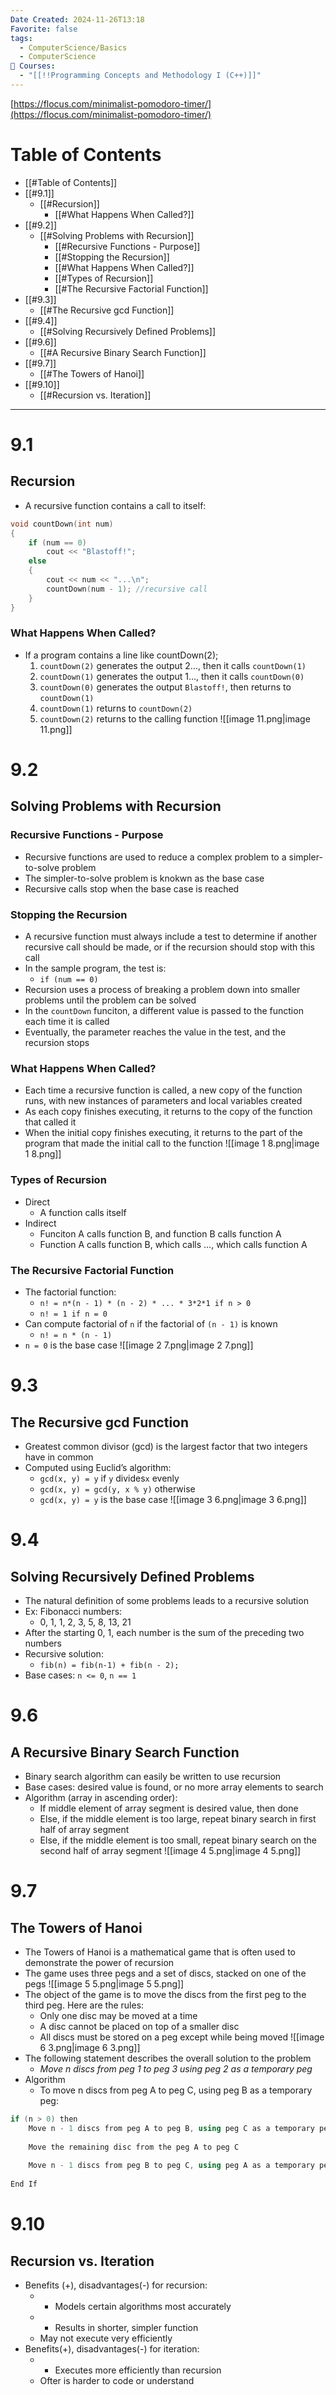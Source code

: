 ```yaml
---
Date Created: 2024-11-26T13:18
Favorite: false
tags:
  - ComputerScience/Basics
  - ComputerScience
📕 Courses:
  - "[[!!Programming Concepts and Methodology I (C++)]]"
---
```

[https://flocus.com/minimalist-pomodoro-timer/](https://flocus.com/minimalist-pomodoro-timer/)
# Table of Contents
- [[#Table of Contents]]
- [[#9.1]]
    - [[#Recursion]]
        - [[#What Happens When Called?]]
- [[#9.2]]
    - [[#Solving Problems with Recursion]]
        - [[#Recursive Functions - Purpose]]
        - [[#Stopping the Recursion]]
        - [[#What Happens When Called?]]
        - [[#Types of Recursion]]
        - [[#The Recursive Factorial Function]]
- [[#9.3]]
    - [[#The Recursive gcd Function]]
- [[#9.4]]
    - [[#Solving Recursively Defined Problems]]
- [[#9.6]]
    - [[#A Recursive Binary Search Function]]
- [[#9.7]]
    - [[#The Towers of Hanoi]]
- [[#9.10]]
    - [[#Recursion vs. Iteration]]
---
# 9.1
## Recursion
- A recursive function contains a call to itself:
```C++
void countDown(int num)
{
	if (num == 0)
		cout << "Blastoff!";
	else
	{
		cout << num << "...\n";
		countDown(num - 1); //recursive call
	}
}
```
### What Happens When Called?
- If a program contains a line like countDown(2);
    1. `countDown(2)` generates the output 2…, then it calls `countDown(1)`
    2. `countDown(1)` generates the output 1…, then it calls `countDown(0)`
    3. `countDown(0)` generates the output `Blastoff!`, then returns to `countDown(1)`
    4. `countDown(1)` returns to `countDown(2)`
    5. `countDown(2)` returns to the calling function
![[image 11.png|image 11.png]]
  
# 9.2
## Solving Problems with Recursion
### Recursive Functions - Purpose
- Recursive functions are used to reduce a complex problem to a simpler-to-solve problem
- The simpler-to-solve problem is knokwn as the base case
- Recursive calls stop when the base case is reached
### Stopping the Recursion
- A recursive function must always include a test to determine if another recursive call should be made, or if the recursion should stop with this call
- In the sample program, the test is:
    - `if (num == 0)`
- Recursion uses a process of breaking a problem down into smaller problems until the problem can be solved
- In the `countDown` funciton, a different value is passed to the function each time it is called
- Eventually, the parameter reaches the value in the test, and the recursion stops
### What Happens When Called?
- Each time a recursive function is called, a new copy of the function runs, with new instances of parameters and local variables created
- As each copy finishes executing, it returns to the copy of the function that called it
- When the initial copy finishes executing, it returns to the part of the program that made the initial call to the function
![[image 1 8.png|image 1 8.png]]
### Types of Recursion
- Direct
    - A function calls itself
- Indirect
    - Funciton A calls function B, and function B calls function A
    - Function A calls function B, which calls …, which calls function A
### The Recursive Factorial Function
- The factorial function:
    - `n! = n*(n - 1) * (n - 2) * ... * 3*2*1 if n > 0`
    - `n! = 1 if n = 0`
- Can compute factorial of `n` if the factorial of `(n - 1)` is known
    - `n! = n * (n - 1)`
- `n = 0` is the base case
![[image 2 7.png|image 2 7.png]]
  
# 9.3
## The Recursive gcd Function
- Greatest common divisor (gcd) is the largest factor that two integers have in common
- Computed using Euclid’s algorithm:
    - `gcd(x, y) = y` if `y` divides`x` evenly
    - `gcd(x, y) = gcd(y, x % y)` otherwise
    - `gcd(x, y) = y` is the base case
![[image 3 6.png|image 3 6.png]]
  
# 9.4
## Solving Recursively Defined Problems
- The natural definition of some problems leads to a recursive solution
- Ex: Fibonacci numbers:
    - 0, 1, 1, 2, 3, 5, 8, 13, 21
- After the starting 0, 1, each number is the sum of the preceding two numbers
- Recursive solution:
    - `fib(n) = fib(n-1) + fib(n - 2);`
- Base cases: `n <= 0`, `n == 1`
  
# 9.6
## A Recursive Binary Search Function
- Binary search algorithm can easily be written to use recursion
- Base cases: desired value is found, or no more array elements to search
- Algorithm (array in ascending order):
    - If middle element of array segment is desired value, then done
    - Else, if the middle element is too large, repeat binary search in first half of array segment
    - Else, if the middle element is too small, repeat binary search on the second half of array segment
![[image 4 5.png|image 4 5.png]]
  
# 9.7
## The Towers of Hanoi
- The Towers of Hanoi is a mathematical game that is often used to demonstrate the power of recursion
- The game uses three pegs and a set of discs, stacked on one of the pegs
![[image 5 5.png|image 5 5.png]]
- The object of the game is to move the discs from the first peg to the third peg. Here are the rules:
    - Only one disc may be moved at a time
    - A disc cannot be placed on top of a smaller disc
    - All discs must be stored on a peg except while being moved
![[image 6 3.png|image 6 3.png]]
- The following statement describes the overall solution to the problem
    - _Move n discs from peg 1 to peg 3 using peg 2 as a temporary peg_
- Algorithm
    - To move n discs from peg A to peg C, using peg B as a temporary peg:
```C++
if (n > 0) then
	Move n - 1 discs from peg A to peg B, using peg C as a temporary peg
	
	Move the remaining disc from the peg A to peg C
	
	Move n - 1 discs from peg B to peg C, using peg A as a temporary peg
	
End If
```
  
# 9.10
## Recursion vs. Iteration
- Benefits (+), disadvantages(-) for recursion:
    - + Models certain algorithms most accurately
    - + Results in shorter, simpler function
    - May not execute very efficiently
- Benefits(+), disadvantages(-) for iteration:
    - + Executes more efficiently than recursion
    - Ofter is harder to code or understand